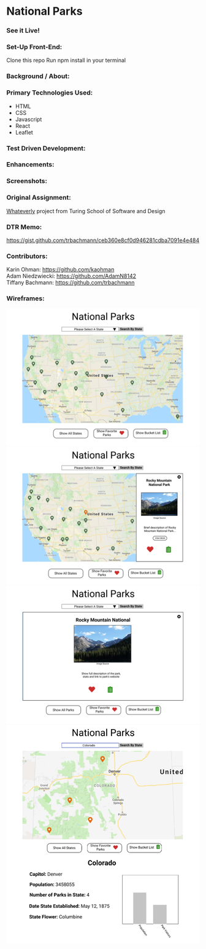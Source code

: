 # National Parks


### See it Live!

### Set-Up Front-End:
Clone this repo
Run npm install in your terminal

### Background / About:

### Primary Technologies Used:
 - HTML
 - CSS
 - Javascript
 - React
 - Leaflet

### Test Driven Development:

### Enhancements:

### Screenshots:


### Original Assignment:
[Whateverly](http://frontend.turing.io/projects/whateverly.html) project from Turing School of Software and Design

### DTR Memo:
https://gist.github.com/trbachmann/ceb360e8cf0d946281cdba7091e4e484


### Contributors:
Karin Ohman: https://github.com/kaohman  
Adam Niedzwiecki: https://github.com/AdamN8142  
Tiffany Bachmann: https://github.com/trbachmann


### Wireframes:
![Homescreen](./public/readme-assets/initial-np-wireframe.png) 
![Preview of selected park](./public/readme-assets/selected-park-from-all-us-map.png) 
![Expanded view of selected park](./public/readme-assets/expanded-park-view.png) 
![View of State](./public/readme-assets/search-by-state.png) 
